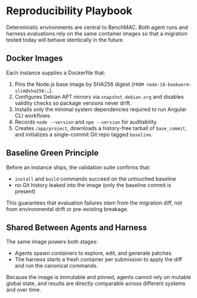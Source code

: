 # Reproducibility Playbook

Deterministic environments are central to BenchMAC. Both agent runs and harness evaluations rely on the same container images so that a migration tested today will behave identically in the future.

## Docker Images

Each instance supplies a Dockerfile that:

1. Pins the Node.js base image by SHA256 digest (`FROM node:18-bookworm-slim@sha256:…`).
2. Configures Debian APT mirrors via `snapshot.debian.org` and disables validity checks so package versions never drift.
3. Installs only the minimal system dependencies required to run Angular CLI workflows.
4. Records `node --version` and `npm --version` for auditability.
5. Creates `/app/project`, downloads a history-free tarball of `base_commit`, and initializes a single-commit Git repo tagged `baseline`.

## Baseline Green Principle

Before an instance ships, the validation suite confirms that:

- `install` and `build` commands succeed on the untouched baseline
- no Git history leaked into the image (only the baseline commit is present)

This guarantees that evaluation failures stem from the migration diff, not from environmental drift or pre-existing breakage.

## Shared Between Agents and Harness

The same image powers both stages:

- Agents spawn containers to explore, edit, and generate patches.
- The harness starts a fresh container per submission to apply the diff and run the canonical commands.

Because the image is immutable and pinned, agents cannot rely on mutable global state, and results are directly comparable across different systems and over time.
